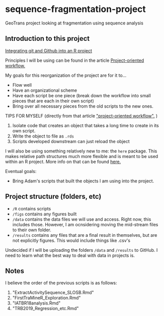 
<!-- README.md is generated from README.Rmd. Please edit that file -->
sequence-fragmentation-project
==============================

GeoTrans project looking at fragmentation using sequence analysis

Introduction to this project
----------------------------

[Integrating git and Github into an R project](https://happygitwithr.com/)

Principles I will be using can be found in the article [Project-oriented workflow.](https://www.tidyverse.org/articles/2017/12/workflow-vs-script/)

My goals for this reorganization of the project are for it to...

-   Flow well
-   Have an organizational scheme
-   Have each script be one piece (break down the workflow into small pieces that are each in their own script)
-   Bring over all necessary pieces from the old scripts to the new ones.

TIPS FOR MYSELF (directly from that article ["project-oriented workflow".](https://www.tidyverse.org/articles/2017/12/workflow-vs-script/) )

1.  Isolate code that creates an object that takes a long time to create in its own script.
2.  Write the object to file as `.rds`
3.  Scripts developed downstream can just reload the object

I will also be using something relatively new to me: the `here` package. This makes relative path structures much more flexible and is meant to be used within an R project. More info on that can be found [here.](https://github.com/jennybc/here_here)

Eventual goals:

-   Bring Adam's scripts that built the objects I am using into the project.

Project structure (folders, etc)
--------------------------------

-   `/R` contains scripts
-   `/figs` contains any figures built
-   `/data` contains the data files we will use and access. Right now, this includes those. However, I am ocnsidering moving the mid-stream files to their own folder.
-   `/results` contains any files that are a final result in themselves, but are not explicitly figures. This would include things like .csv's

Undecided if I will be uploading the folders `/data` and `/results` to GitHub. I need to learn what the best way to deal with data in projects is.

Notes
-----

I believe the order of the previous scripts is as follows:

1.  "ExtractActivitySequence\_SLOSB.Rmd"
2.  "FirstTraMineR\_Exploration.Rmd"
3.  "IATBR18analysis.Rmd"
4.  "TRB2019\_Regression\_etc.Rmd"
